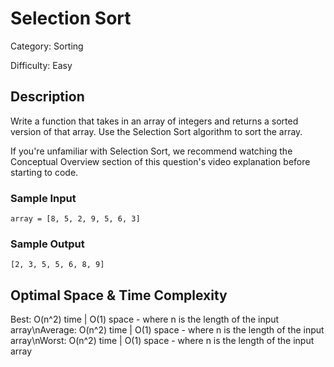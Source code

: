 # Selection Sort

Category: Sorting

Difficulty: Easy

## Description

Write a function that takes in an array of integers and returns a sorted
version of that array. Use the Selection Sort algorithm to sort the array.

If you're unfamiliar with Selection Sort, we recommend watching the Conceptual
Overview section of this question's video explanation before starting to code.


### Sample Input
```
array = [8, 5, 2, 9, 5, 6, 3]
```

### Sample Output
```
[2, 3, 5, 5, 6, 8, 9]
```

## Optimal Space & Time Complexity

Best: O(n^2) time | O(1) space - where n is the length of the input array\nAverage: O(n^2) time | O(1) space - where n is the length of the input array\nWorst: O(n^2) time | O(1) space - where n is the length of the input array
